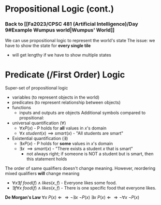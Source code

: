# Propositional Logic (cont.)
### Back to [[Fa2023/CPSC 481 (Artificial Intelligence)/Day 9#Example Wumpus world|Wumpus' World]]
We can use propositional logic to represent the world's state
The issue: we have to show the state for **every single tile**
- will get lengthy if we have to show multiple states
# Predicate (/First Order) Logic
Super-set of propositional logic
- variables (to represent objects in the world)
- predicates (to represent relationship between objects)
- functions
	- inputs and outputs are objects
Additional symbols compared to propsitional:
- universal quantification ($\forall$)
	- $\forall x P(x)$ - P holds for **all** values in $x$'s domain
	- $\forall x \ student(x) \implies smart(x)$ - "All students are smart"
- Existential quantification ($\exists$)
	- $\exists x P(x)$ - P holds for **some** values in $x$'s domain
	- $\exists x\ \implies smart(x)$ - "There exists a student $x$ that is smart"
		- not always right; if someone is NOT a student but is smart, then this statement holds

The order of same qualifiers doesn't change meaning.
However, reordering mixed qualifiers **will** change meaning
- $\forall x \exists f\ food(f) \land likes(x, f)$ - Everyone likes some food.
- $\exists f \forall x\ food(f) \land likes(x, f)$ - There is one specific food that everyone likes.

**De Morgan's Law**
$\forall x\ P(x) \Leftarrow \Rightarrow \neg\exists x\ \neg P(x)$
$\exists x\ P(x) \Leftarrow\Rightarrow \neg \forall x\ \neg P(x)$

